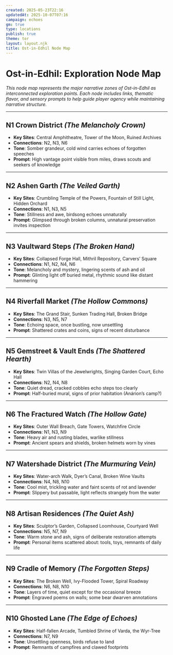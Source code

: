 ```yaml
---
created: 2025-05-23T22:16
updatedAt: 2025-10-07T07:16
campaign: echoes
gm: true
type: locations
publish: true
theme: tor
layout: layout.njk
title: Ost-in-Edhil Node Map
---
```

# Ost-in-Edhil: Exploration Node Map

_This node map represents the major narrative zones of Ost-in-Edhil as interconnected exploration points. Each node includes links, thematic flavor, and sensory prompts to help guide player agency while maintaining narrative structure._

---

## N1 **Crown District** *(The Melancholy Crown)*
- **Key Sites**: Central Amphitheatre, Tower of the Moon, Ruined Archives  
- **Connections**: N2, N3, N6  
- **Tone**: Somber grandeur, cold wind carries echoes of forgotten speeches  
- **Prompt**: High vantage point visible from miles, draws scouts and seekers of knowledge

---

## N2 **Ashen Garth** *(The Veiled Garth)*
- **Key Sites**: Crumbling Temple of the Powers, Fountain of Still Light, Hidden Orchard  
- **Connections**: N1, N3, N5  
- **Tone**: Stillness and awe, birdsong echoes unnaturally  
- **Prompt**: Glimpsed through broken columns, unnatural preservation invites inspection

---

## N3 **Vaultward Steps** *(The Broken Hand)*
- **Key Sites**: Collapsed Forge Hall, Mithril Repository, Carvers’ Square  
- **Connections**: N1, N2, N4, N6  
- **Tone**: Melancholy and mystery, lingering scents of ash and oil  
- **Prompt**: Glinting light off buried metal, rhythmic sound like distant hammering

---

## N4 **Riverfall Market** *(The Hollow Commons)*
- **Key Sites**: The Grand Stair, Sunken Trading Hall, Broken Bridge  
- **Connections**: N3, N5, N7  
- **Tone**: Echoing space, once bustling, now unsettling  
- **Prompt**: Shattered crates and coins, signs of recent disturbance

---

## N5 **Gemstreet & Vault Ends** *(The Shattered Hearth)*
- **Key Sites**: Twin Villas of the Jewelwrights, Singing Garden Court, Echo Hall  
- **Connections**: N2, N4, N8  
- **Tone**: Quiet dread, cracked cobbles echo steps too clearly  
- **Prompt**: Half-buried mural, signs of prior habitation (Anárion’s camp?)

---

## N6 **The Fractured Watch** *(The Hollow Gate)*
- **Key Sites**: Outer Wall Breach, Gate Towers, Watchfire Circle  
- **Connections**: N1, N3, N9  
- **Tone**: Heavy air and rusting blades, warlike stillness  
- **Prompt**: Ancient spears and shields, broken helmets worn by vines

---

## N7 **Watershade District** *(The Murmuring Vein)*
- **Key Sites**: Water-arch Walk, Dyer’s Canal, Broken Wine Vaults  
- **Connections**: N4, N8, N10  
- **Tone**: Cool mist, trickling water and faint scents of rot and lavender  
- **Prompt**: Slippery but passable, light reflects strangely from the water

---

## N8 **Artisan Residences** *(The Quiet Ash)*
- **Key Sites**: Sculptor’s Garden, Collapsed Loomhouse, Courtyard Well  
- **Connections**: N5, N7, N9  
- **Tone**: Warm stone and ash, signs of deliberate restoration attempts  
- **Prompt**: Personal items scattered about: tools, toys, remnants of daily life

---

## N9 **Cradle of Memory** *(The Forgotten Steps)*
- **Key Sites**: The Broken Well, Ivy-Flooded Tower, Spiral Roadway  
- **Connections**: N6, N8, N10  
- **Tone**: Layers of time, quiet except for the occasional breeze  
- **Prompt**: Engraved poems on walls; some bear dwarven annotations

---

## N10 **Ghosted Lane** *(The Edge of Echoes)*
- **Key Sites**: Half-fallen Arcade, Tumbled Shrine of Varda, the Wyr-Tree  
- **Connections**: N7, N9  
- **Tone**: Unsettling openness, birds refuse to land  
- **Prompt**: Remnants of campfires and clawed footprints